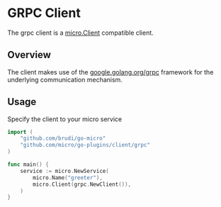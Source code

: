 # GRPC Client

The grpc client is a [micro.Client](https://godoc.org/github.com/brudi/go-micro/client#Client) compatible client.

## Overview

The client makes use of the [google.golang.org/grpc](google.golang.org/grpc) framework for the underlying communication mechanism.

## Usage

Specify the client to your micro service

```go
import (
	"github.com/brudi/go-micro"
	"github.com/micro/go-plugins/client/grpc"
)

func main() {
	service := micro.NewService(
		micro.Name("greeter"),
		micro.Client(grpc.NewClient()),
	)
}
```
